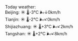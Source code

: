 Today weather:  
Beijing: ☀️ 🌡️-3°C 🌬️↓0km/h  
Tianjin: ☀️ 🌡️-2°C 🌬️↙0km/h  
Shijiazhuang: ☀️ 🌡️+3°C 🌬️↙2km/h  
Tangshan: ☀️ 🌡️+2°C 🌬️↙8km/h  
